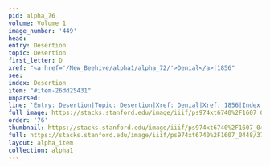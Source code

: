 ```yaml
---
pid: alpha_76
volume: Volume 1
image_number: '449'
head: 
entry: Desertion
topic: Desertion
first_letter: D
xref: "<a href='/New_Beehive/alpha1/alpha_72/'>Denial</a>|1856"
see: 
index: Desertion
item: "#item-26dd25431"
unparsed: 
line: 'Entry: Desertion|Topic: Desertion|Xref: Denial|Xref: 1856|Index: Desertion|#item-26dd25431'
full_image: https://stacks.stanford.edu/image/iiif/ps974xt6740%2F1607_0448/full/full/0/default.jpg
order: '76'
thumbnail: https://stacks.stanford.edu/image/iiif/ps974xt6740%2F1607_0448/full/100,/0/default.jpg
full: https://stacks.stanford.edu/image/iiif/ps974xt6740%2F1607_0448/374,2092,3067,366/full/0/default.jpg
layout: alpha_item
collection: alpha1
---
```

